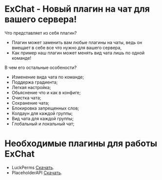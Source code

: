 # ExChat - Новый плагин на чат для вашего сервера!

Что представляет из себя плагин?
- Плагин может заменить вам любые плагины на чаты, ведь он вмещает в себе все что нужно для вашего сервера,
- Как пример наш плагин может менять вид чата лишь по одной команде!

В чем его остальные особености?
- Изменение вида чата по команде;
- Поддержа градиента;
- Легкая настройка;
- Обьяснение что и как в конфиге;
- Очистка чата;
- Сохранение чата;
- Блокировка запрещенных слов;
- Колдаун для каждой группы;
- Вид чата для каждой группы;
- Глобальный и локальный чат;

# Необходимые плагины для работы ExChat
- LuckPerms [Скачать](https://luckperms.net/download).
- PlaceholderAPI [Скачать](https://www.spigotmc.org/resources/placeholderapi.6245/).

